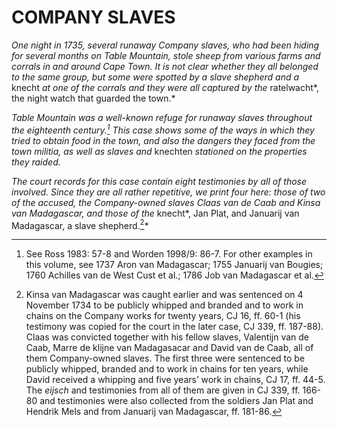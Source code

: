 # COMPANY SLAVES

*One night in 1735, several runaway Company slaves, who had been hiding for several months on Table Mountain, stole sheep from various farms and corrals in and around Cape Town. It is not clear whether they all belonged to the same group, but some were spotted by a slave shepherd and a* knecht *at one of the corrals and they were all captured by the* ratelwacht*, the night watch that guarded the town.*

*Table Mountain was a well-known refuge for runaway slaves throughout the eighteenth century.[^1] This case shows some of the ways in which they tried to obtain food in the town, and also the dangers they faced from the town militia, as well as slaves and* knechten *stationed on the properties they raided.*

*The court records for this case contain eight testimonies by all of those involved. Since they are all rather repetitive, we print four here: those of two of the accused, the Company-owned slaves Claas van de Caab and Kinsa van Madagascar, and those of the* knecht*, Jan Plat, and Januarij van Madagascar, a slave shepherd.[^2]*

[^1]: See Ross 1983: 57-8 and Worden 1998/9: 86-7. For other examples in this volume, see 1737 Aron van Madagascar; 1755 Januarij van Bougies; 1760 Achilles van de West Cust et al.; 1786 Job van Madagascar et al.

[^2]: Kinsa van Madagascar was caught earlier and was sentenced on 4 November 1734 to be publicly whipped and branded and to work in chains on the Company works for twenty years, CJ 16, ff. 60-1 (his testimony was copied for the court in the later case, CJ 339, ff. 187-88). Claas was convicted together with his fellow slaves, Valentijn van de Caab, Marre de klijne van Madagasacar and David van de Caab, all of them Company-owned slaves. The first three were sentenced to be publicly whipped, branded and to work in chains for ten years, while David received a whipping and five years’ work in chains, CJ 17, ff. 44-5. The *eijsch* and testimonies from all of them are given in CJ 339, ff. 166-80 and testimonies were also collected from the soldiers Jan Plat and Hendrik Mels and from Januarij van Madagascar, ff. 181-86.